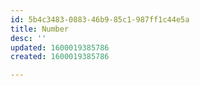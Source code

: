 ```yaml
---
id: 5b4c3483-0883-46b9-85c1-987ff1c44e5a
title: Number
desc: ''
updated: 1600019385786
created: 1600019385786

---
```


